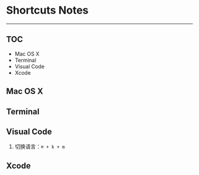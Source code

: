 # Shortcuts Notes

---

## TOC

* Mac OS X
* Terminal
* Visual Code
* Xcode


## Mac OS X

## Terminal


## Visual Code

1. 切换语言：`⌘ + k + m`

## Xcode
